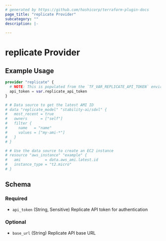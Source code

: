 ```yaml
---
# generated by https://github.com/hashicorp/terraform-plugin-docs
page_title: "replicate Provider"
subcategory: ""
description: |-
  
---
```


# replicate Provider



## Example Usage

```terraform
provider "replicate" {
  # NOTE: This is populated from the `TF_VAR_REPLICATE_API_TOKEN` environment variable.
  api_token = var.replicate_api_token
}

# # Data source to get the latest AMI ID
# data "replicate_model" "stability-ai/sdxl" {
#   most_recent = true
#   owners      = ["self"]
#   filter {
#     name   = "name"
#     values = ["my-ami-*"]
#   }
# }

# # Use the data source to create an EC2 instance
# resource "aws_instance" "example" {
#   ami           = data.aws_ami.latest.id
#   instance_type = "t2.micro"
# }
```

<!-- schema generated by tfplugindocs -->
## Schema

### Required

- `api_token` (String, Sensitive) Replicate API token for authentication

### Optional

- `base_url` (String) Replicate API base URL
